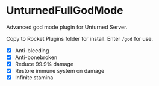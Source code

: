 # UnturnedFullGodMode
Advanced god mode plugin for Unturned Server.

Copy to Rocket Plugins folder for install.
Enter `/god` for use.

 - [x] Anti-bleeding
 - [x] Anti-bonebroken
 - [x] Reduce 99.9% damage
 - [x] Restore immune system on damage
 - [x] Infinite stamina
